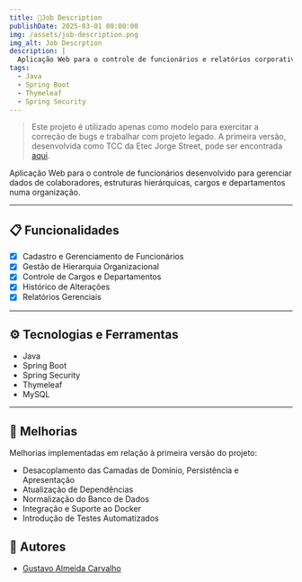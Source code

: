 ```yaml
---
title: 📄Job Description
publishDate: 2025-03-01 00:00:00
img: /assets/job-description.png
img_alt: Job Descrption
description: |
  Aplicação Web para o controle de funcionários e relatórios corporativos
tags:
  - Java
  - Spring Boot
  - Thymeleaf
  - Spring Security
---
```


> Este projeto é utilizado apenas como modelo para exercitar a correção de bugs e trabalhar com projeto legado. A
> primeira versão, desenvolvida como TCC da Etec Jorge Street, pode ser
> encontrada [aqui](https://github.com/gustxvo/job-description/tree/legacy).

Aplicação Web para o controle de funcionários desenvolvido para gerenciar dados de colaboradores, estruturas
hierárquicas, cargos e departamentos numa organização.

---

## 📋 Funcionalidades

- [X] Cadastro e Gerenciamento de Funcionários
- [X] Gestão de Hierarquia Organizacional
- [X] Controle de Cargos e Departamentos
- [X] Histórico de Alterações
- [X] Relatórios Gerenciais

---

## ⚙️ Tecnologias e Ferramentas

- Java
- Spring Boot
- Spring Security
- Thymeleaf
- MySQL

---

## 🚀 Melhorias

Melhorias implementadas em relação à primeira versão do projeto:

- Desacoplamento das Camadas de Domínio, Persistência e Apresentação
- Atualização de Dependências
- Normalização do Banco de Dados
- Integração e Suporte ao Docker
- Introdução de Testes Automatizados

## 🫴 Autores

- [Gustavo Almeida Carvalho](https://github.com/gustxvo)
